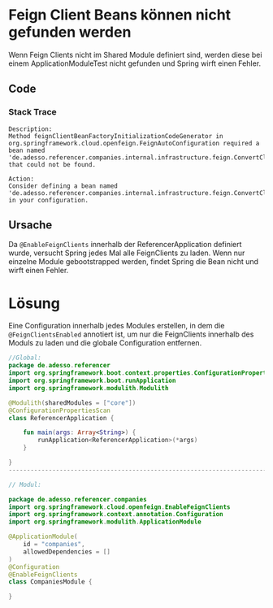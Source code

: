 # Feign Client Beans können nicht gefunden werden

Wenn Feign Clients nicht im Shared Module definiert sind, werden diese bei einem ApplicationModuleTest nicht gefunden und Spring wirft einen Fehler.

## Code
### Stack Trace

```
Description:
Method feignClientBeanFactoryInitializationCodeGenerator in org.springframework.cloud.openfeign.FeignAutoConfiguration required a bean named 'de.adesso.referencer.companies.internal.infrastructure.feign.ConvertClient' that could not be found.

Action:
Consider defining a bean named 'de.adesso.referencer.companies.internal.infrastructure.feign.ConvertClient' in your configuration.
```

## Ursache

Da `@EnableFeignClients` innerhalb der ReferencerApplication definiert wurde, versucht Spring jedes Mal alle FeignClients zu laden. Wenn nur einzelne Module gebootstrapped werden, findet Spring die Bean nicht und wirft einen Fehler.

# Lösung

Eine Configuration innerhalb jedes Modules erstellen, in dem die `@FeignClientsEnabled` annotiert ist, um nur die FeignClients innerhalb des Moduls zu laden und die globale Configuration entfernen.

```kotlin
//Global:
package de.adesso.referencer
import org.springframework.boot.context.properties.ConfigurationPropertiesScan
import org.springframework.boot.runApplication
import org.springframework.modulith.Modulith

@Modulith(sharedModules = ["core"])
@ConfigurationPropertiesScan
class ReferencerApplication {

	fun main(args: Array<String>) {
		runApplication<ReferencerApplication>(*args)
	}

}
----------------------------------------------------------------------------------------------------

// Modul:

package de.adesso.referencer.companies
import org.springframework.cloud.openfeign.EnableFeignClients
import org.springframework.context.annotation.Configuration
import org.springframework.modulith.ApplicationModule

@ApplicationModule(
	id = "companies",
	allowedDependencies = []
)
@Configuration
@EnableFeignClients
class CompaniesModule {

}

```